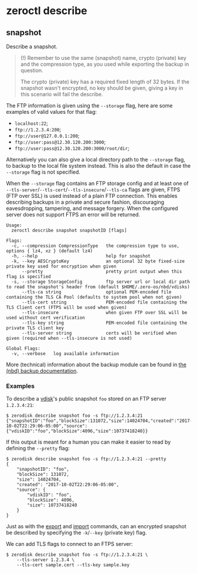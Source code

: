 # zeroctl describe

## snapshot

Describe a snapshot.

> (!) Remember to use the same (snapshot) name,
crypto (private) key and the compression type,
as you used while exporting the backup in question.
>
> The crypto (private) key has a required fixed length of 32 bytes.
If the snapshot wasn't encrypted, no key should be given,
giving a key in this scenario will fail the describe.

The FTP information is given using the `--storage` flag,
here are some examples of valid values for that flag:
+ `localhost:22`;
+ `ftp://1.2.3.4:200`;
+ `ftp://user@127.0.0.1:200`;
+ `ftp://user:pass@12.30.120.200:3000`;
+ `ftp://user:pass@12.30.120.200:3000/root/dir`;

Alternatively you can also give a local directory path to the `--storage` flag,
to backup to the local file system instead.
This is also the default in case the `--storage` flag is not specified.

When the `--storage` flag contains an FTP storage config and at least one of 
`--tls-server`/`--tls-cert`/`--tls-insecure`/`--tls-ca` flags are given,
FTPS (FTP over SSL) is used instead of a plain FTP connection.
This enables describing backups in a private and secure fashion,
discouraging eavesdropping, tampering, and message forgery.
When the configured server does not support FTPS an error will be returned.
```
Usage:
  zeroctl describe snapshot snapshotID [flags]

Flags:
  -c, --compression CompressionType   the compression type to use, options { lz4, xz } (default lz4)
  -h, --help                          help for snapshot
  -k, --key AESCryptoKey              an optional 32 byte fixed-size private key used for encryption when given
      --pretty                        pretty print output when this flag is specified
  -s, --storage StorageConfig         ftp server url or local dir path to read the snapshot's header from (default $HOME/.zero-os/nbd/vdisks)
      --tls-ca string                 optional PEM-encoded file containing the TLS CA Pool (defaults to system pool when not given)
      --tls-cert string               PEM-encoded file containing the TLS Client cert (FTPS will be used when given)
      --tls-insecure                  when given FTP over SSL will be used without cert verification
      --tls-key string                PEM-encoded file containing the private TLS client key
      --tls-server string             certs will be verified when given (required when --tls-insecure is not used)
      
Global Flags:
  -v, --verbose   log available information
```

More (technical) information about the backup module can be found in [the (nbd) backup documentation](/docs/nbd/backup.md).

### Examples

To describe a [vdisk][vdisk]'s public snapshot `foo` stored on an FTP server `1.2.3.4:21`:

```
$ zerodisk describe snapshot foo -s ftp://1.2.3.4:21
{"snapshotID":"foo","blockSize":131072,"size":14024704,"created":"2017-10-02T22:29:06-05:00","source":{"vdiskID":"foo","blockSize":4096,"size":10737418240}}
```

If this output is meant for a human you can make it easier to read by defining the `--pretty` flag:

```
$ zerodisk describe snapshot foo -s ftp://1.2.3.4:21 --pretty
{
  	"snapshotID": "foo",
  	"blockSize": 131072,
  	"size": 14024704,
  	"created": "2017-10-02T22:29:06-05:00",
  	"source": {
  	  	"vdiskID": "foo",
  	  	"blockSize": 4096,
  	  	"size": 10737418240
  	}
}
```

Just as with the [export][export] and [import][import] commands,
can an encrypted snapshot be described by specifying the `-k`/`--key` (private key) flag.

We can add TLS flags to connect to an FTPS server:

```
$ zerodisk describe snapshot foo -s ftp://1.2.3.4:21 \  
    --tls-server 1.2.3.4 \ 
    --tls-cert sample.cert --tls-key sample.key 
```

[vdisk]: /docs/glossary.md#vdisk
[import]: /docs/zeroctl/commands/import.md#vdisk
[export]: /docs/zeroctl/commands/export.md#vdisk